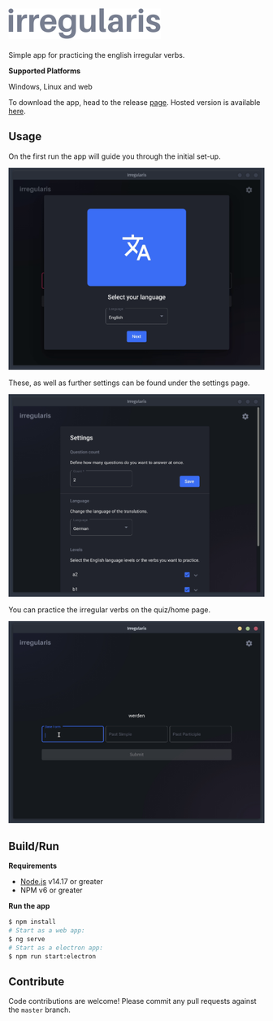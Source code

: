 ## ![irregularis](.readme/irregularis.svg)

Simple app for practicing the english irregular verbs.

**Supported Platforms**

Windows, Linux and web

To download the app, head to the release [page](https://github.com/gabrielnemeth/irregularis/releases). Hosted version
is available [here](https://irregularis.vercel.app/).

## Usage

On the first run the app will guide you through the initial set-up.

![Onboarding](.readme/onboarding.gif)

These, as well as further settings can be found under the settings page.

![Settings](.readme/settings.gif)

You can practice the irregular verbs on the quiz/home page.

![Quiz](.readme/quiz.gif)

## Build/Run

**Requirements**

- [Node.js](https://nodejs.org) v14.17 or greater
- NPM v6 or greater

**Run the app**

```bash
$ npm install
# Start as a web app:
$ ng serve
# Start as a electron app:
$ npm run start:electron
```

## Contribute

Code contributions are welcome! Please commit any pull requests against the `master` branch.

